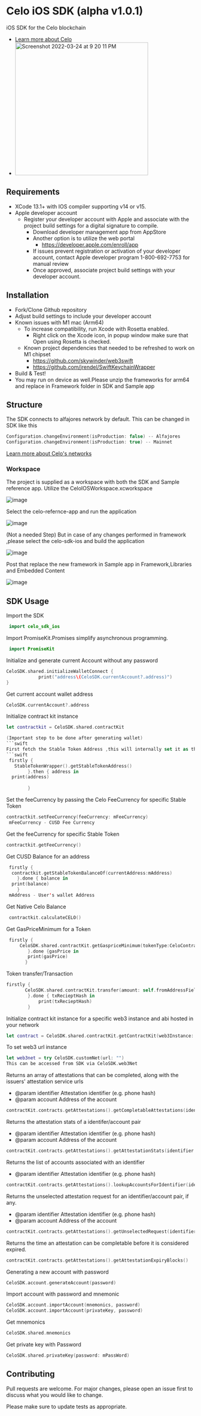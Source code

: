 # Celo iOS SDK (alpha v1.0.1)

iOS SDK for the Celo blockchain

- [Learn more about Celo](https://docs.celo.org/)
- <img width="355" alt="Screenshot 2022-03-24 at 9 20 11 PM" src="https://user-images.githubusercontent.com/22989626/159956526-728fd78f-2ce3-4104-8126-00b1b2581cf4.png">




## Requirements

- XCode 13.1+ with IOS compiler supporting v14 or v15.
- Apple developer account
  - Register your developer account with Apple and associate with the project build settings for a digital signature to compile.
    - Download developer management app from AppStore
    - Another option is to utilize the web portal
      - https://developer.apple.com/enroll/app
     - If issues prevent registration or activation of your developer account, contact Apple developer program 1-800-692-7753 for manual review
    - Once approved, associate project build settings with your developer account.

## Installation

- Fork/Clone Github repository
- Adjust build settings to include your developer account
- Known issues with M1 mac (Arm64)
  - To increase compatibility, run Xcode with Rosetta enabled. 
    - Right click on the Xcode icon, in popup window make sure that Open using Rosetta is checked.
  - Known project dependencies that needed to be refreshed to work on M1 chipset
    - https://github.com/skywinder/web3swift
    - https://github.com/jrendel/SwiftKeychainWrapper 
- Build & Test!
- You may run on device as well.Please unzip the frameworks for arm64 and replace in Framework folder in SDK and Sample app

## Structure
The SDK connects to alfajores network by default. This can be changed in SDK like this

```swift
Configuration.changeEnvironment(isProduction: false) -- Alfajores
Configuration.changeEnvironment(isProduction: true) -- Mainnet
```

[Learn more about Celo's networks](https://docs.celo.org/getting-started/choosing-a-network)

### Workspace
The project is supplied as a workspace with both the SDK and Sample reference app. Utilize the CeloIOSWorkspace.xcworkspace

![image](https://user-images.githubusercontent.com/22989626/144111104-666babae-6239-4dc2-8cf3-771741d4b526.png)

Select the celo-refernce-app and run the application

![image](https://user-images.githubusercontent.com/22989626/144111328-6f4409ca-7d64-494a-9a78-0e2634cbd260.png)

(Not a needed Step) But in case of any changes performed in framework ,please select the celo-sdk-ios and build the application

![image](https://user-images.githubusercontent.com/22989626/144112368-637a9cc8-69da-4a9c-b0cd-7938c703e674.png)

Post that replace the new framework in Sample app in Framework,Libraries and Embedded Content

![image](https://user-images.githubusercontent.com/22989626/144112520-8a50d183-45de-4e65-845a-171257b65aad.png)


## SDK Usage

Import the SDK
```swift
 import celo_sdk_ios
```


Import PromiseKit.Promises simplify asynchronous programming.
```swift
 import PromiseKit
```



Initialize and generate current Account without any password
```swift
CeloSDK.shared.initializeWalletConnect {
            print("address\(CeloSDK.currentAccount?.address)")
}
```
Get current account wallet address
```swift
CeloSDK.currentAccount?.address
```

Initialize contract kit instance
```swift
let contractkit = CeloSDK.shared.contractKit
```
```swift
(Important step to be done after generating wallet)
```swift
First fetch the Stable Token Address ,this will internally set it as the FeeCurrency in the ContractKit 
```swift
 firstly {
   StableTokenWrapper().getStableTokenAddress()
        }.then { address in
  print(address)
            
        }
```

Set the feeCurrency by passing the Celo FeeCurrency for specific Stable Token
```swift
contractkit.setFeeCurrency(feeCurrency: mFeeCurrency)
 mFeeCurrency - CUSD Fee Currency
```

Get the feeCurrency for specific Stable Token
```swift
contractkit.getFeeCurrency()
```


Get CUSD Balance for an address
```swift
 firstly {
  contractkit.getStableTokenBalanceOf(currentAddress:mAddress)
    }.done { balance in
  print(balance)
    }
 mAddress - User's wallet Address
```

Get Native Celo Balance

```swift
 contractkit.calculateCELO()

```

Get GasPriceMinimum for a Token 

```swift
 firstly {
     CeloSDK.shared.contractKit.getGaspriceMinimum(tokenType:CeloContractClass.StableToken)
        }.done {gasPrice in
        print(gasPrice)
       }
```

Token transfer/Transaction 

```swift
firstly {
       CeloSDK.shared.contractKit.transfer(amount: self.fromAddressField.text!, toAddress: self.toAddressField.text!)
        }.done { txRecieptHash in
            print(txRecieptHash)
        }
```

Initialize contract kit instance for a specific web3 instance and abi hosted in your network
```swift
let contract = CeloSDK.shared.contractKit.getContractKit(web3Instance: CeloSDK.web3Net, abi, at: EthereumAddress(contractAddress)!)
```

To set web3 url instance

```swift
let web3net = try CeloSDK.customNet(url: "")
This can be accessed from SDK via CeloSDK.web3Net
```


Returns an array of attestations that can be completed, along with the issuers' attestation service urls
   * @param identifier Attestation identifier (e.g. phone hash)
   * @param account Address of the account


```swift
contractKit.contracts.getAttestations().getCompletableAttestations(identifier: identifier, account: CeloSDK.currentAccount!.address)

```

Returns the attestation stats of a identifer/account pair
   * @param identifier Attestation identifier (e.g. phone hash)
   * @param account Address of the account


```swift
contractKit.contracts.getAttestations().getAttestationStats(identifier: identifier, account: CeloSDK.currentAccount!.address)

```

Returns the list of accounts associated with an identifier
   * @param identifier Attestation identifier (e.g. phone hash)



```swift
contractKit.contracts.getAttestations().lookupAccountsForIdentifier(identifier: identifier)

```

Returns the unselected attestation request for an identifier/account pair, if any.
   * @param identifier Attestation identifier (e.g. phone hash)
   * @param account Address of the account



```swift
contractKit.contracts.getAttestations().getUnselectedRequest(identifier: identifier,account: CeloSDK.currentAccount!.address)

```

Returns the time an attestation can be completable before it is considered expired.



```swift
contractKit.contracts.getAttestations().getAttestationExpiryBlocks()

```



Generating a new account with password
```swift
CeloSDK.account.generateAccount(password)
```

Import account with password and mnemonic
```swift
CeloSDK.account.importAccount(mnemonics, password)
CeloSDK.account.importAccount(privateKey, password)
```

Get mnemonics
```swift
CeloSDK.shared.mnemonics
```

Get private key with Password
```swift
CeloSDK.shared.privateKey(password: mPassWord)
```


## Contributing
Pull requests are welcome. For major changes, please open an issue first to discuss what you would like to change.

Please make sure to update tests as appropriate.
